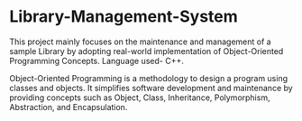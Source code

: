 # Library-Management-System
This project mainly focuses on the maintenance and management of a sample Library by adopting real-world implementation of Object-Oriented Programming Concepts. Language used- C++.

Object-Oriented Programming is a methodology to design a program using classes and objects. It simplifies software development and maintenance by providing concepts such as Object, Class, Inheritance, Polymorphism, Abstraction, and Encapsulation.
